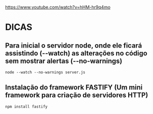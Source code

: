 https://www.youtube.com/watch?v=hHM-hr9q4mo

# DICAS

## Para inicial o servidor node, onde ele ficará assistindo (--watch) as alterações no código sem mostrar alertas (--no-warnings)
```
node --watch --no-warnings server.js
```

## Instalação do framework FASTIFY (Um mini framework para criação de servidores HTTP)
```
npm install fastify
```